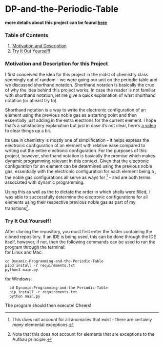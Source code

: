 # DP-and-the-Periodic-Table 

**more details about this project can be found <a href="http://example.com/" target="_blank">here</a>**

### Table of Contents
1. [Motivation and Description](#motivation-and-description-for-this-project)
2. [Try It Out Yourself!](#try-it-out-yourself)
 
### Motivation and Description for this Project

I first conceived the idea for this project in the midst of chemistry
class seemingly out of random - we were going our unit on the periodic
table and we discussed shorthand notation. Shorthand notation is
basically the crux of why the idea behind this project works. In case
the reader is not familiar with shorthand notation, let me give a quick
explanation of what shorthand notation (or atleast try to).  

Shorthand notation is a way to write the electronic configuration of an
element using the previous noble gas as a starting point and then
essentially just adding in the extra electrons for the current element.
I hope that’s a satisfactory explanation but just in case it’s not
clear, here’s [a video][] to clear things up a bit.  

Its use in chemistry is mostly one of simplification - it helps express
the electronic configuration of an element with relative ease compared
to writing out the entire electronic configuration. For the purposes of
this project, however, shorthand notation is basically the premise which
makes dynamic programming relevant in this context. Given that the
electronic configuration for an element can be determined using the
previous noble gas, essentially with the electronic configuration for
each element being a , the noble gas configurations all serve as ways
for [^1] - and are both terms associated with dynamic programming.  

Using this as well as the to dictate the order in which shells were
filled, I was able to successfully determine the electronic
configurations for all elements using their respective previous noble
gas as part of my transitions[^2].

[^1]: This does not account for all anomalies that exist - there are
    certainly *many* elemental exceptions.

[^2]: Note that this does not account for elements that are exceptions
    to the Aufbau principle.

  [a video]: https://www.youtube.com/watch?v=5mP0z1MAdCk
 
### Try It Out Yourself!

After cloning the repository, you must first enter the folder containing
the cloned repository. If an IDE is being used, this can be done through
the IDE itself, however, if not, then the following commands can be used
to run the program through the terminal:  
for Linux and Mac:
```
cd Dynamic-Programming-and-the-Periodic-Table
pip3 install -r requirements.txt
python3 main.py    
```
for Windows:
```
  cd Dynamic-Programming-and-the-Periodic-Table
  pip install -r requirements.txt
  python main.py
```
The program should then execute! Cheers!

